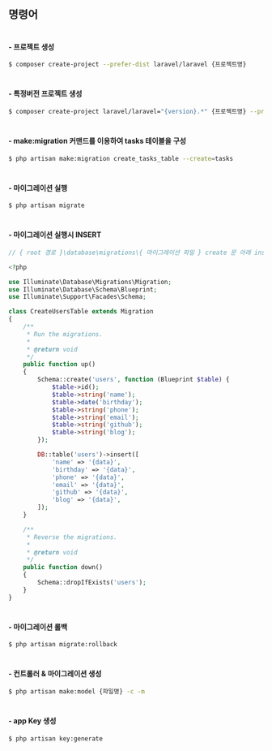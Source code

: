 ## 명령어
#
#### - 프로젝트 생성
~~~bash
$ composer create-project --prefer-dist laravel/laravel {프로젝트명}
~~~
#
#### - 특정버전 프로젝트 생성
~~~bash
$ composer create-project laravel/laravel="{version}.*" {프로젝트명} --prefer-dist
~~~
#
#### - make:migration 커맨드를 이용하여 tasks 테이블을 구성
~~~bash
$ php artisan make:migration create_tasks_table --create=tasks
~~~
#
#### - 마이그레이션 실행
~~~bash
$ php artisan migrate
~~~
#
#### - 마이그레이션 실행시 INSERT
~~~php
// { root 경로 }\database\migrations\{ 마이그레이션 파일 } create 문 아래 insert 문 추가

<?php

use Illuminate\Database\Migrations\Migration;
use Illuminate\Database\Schema\Blueprint;
use Illuminate\Support\Facades\Schema;

class CreateUsersTable extends Migration
{
    /**
     * Run the migrations.
     *
     * @return void
     */
    public function up()
    {
        Schema::create('users', function (Blueprint $table) {
            $table->id();
            $table->string('name');
            $table->date('birthday');
            $table->string('phone');
            $table->string('email');
            $table->string('github');
            $table->string('blog');
        });

        DB::table('users')->insert([
            'name' => '{data}',
            'birthday' => '{data}',
            'phone' => '{data}',
            'email' => '{data}',
            'github' => '{data}',
            'blog' => '{data}',
        ]);
    }

    /**
     * Reverse the migrations.
     *
     * @return void
     */
    public function down()
    {
        Schema::dropIfExists('users');
    }
}

~~~
#
#### - 마이그레이션 롤백
~~~bash
$ php artisan migrate:rollback
~~~
#
#### - 컨트롤러 & 마이그레이션 생성
~~~bash
$ php artisan make:model {파일명} -c -m
~~~
#
#### - app Key 생성
~~~bash
$ php artisan key:generate
~~~
